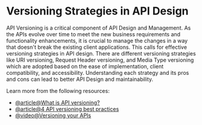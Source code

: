 # Versioning Strategies in API Design 

API Versioning is a critical component of API Design and Management. As the APIs evolve over time to meet the new business requirements and functionality enhancements, it is crucial to manage the changes in a way that doesn't break the existing client applications. This calls for effective versioning strategies in API design. There are different versioning strategies like URI versioning, Request Header versioning, and Media Type versioning which are adopted based on the ease of implementation, client compatibility, and accessibility. Understanding each strategy and its pros and cons can lead to better API Design and maintainability.

Learn more from the following resources:

- [@article@What is API versioning?](https://www.postman.com/api-platform/api-versioning/)
- [@article@4 API versioning best practices](https://kodekloud.com/blog/api-versioning-best-practices/)
- [@video@Versioning your APIs](https://www.youtube.com/watch?v=Np_Jr6AvCOc)